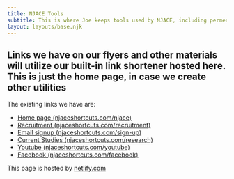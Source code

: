 ```yaml
---
title: NJACE Tools
subtitle: This is where Joe keeps tools used by NJACE, including permenant links.
layout: layouts/base.njk
---
```



## Links we have on our flyers and other materials will utilize our built-in link shortener hosted here.  This is just the home page, in case we create other utilities

The existing links we have are:

- [Home page (njaceshortcuts.com/njace)](/njace)
- [Recruitment (njaceshortcuts.com/recruitment)](/recruitment)
- [Email signup (njaceshortcuts.com/sign-up)](/sign-up)
- [Current Studies (njaceshortcuts.com/research)](/research)
- [Youtube (njaceshortcuts.com/youtube)](/youtube)
- [Facebook (njaceshortcuts.com/facebook)](/facebook)

This page is hosted by [netlify.com](https://www.netlify.com)

